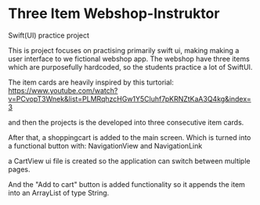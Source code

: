 # Three Item Webshop-Instruktor
 Swift(UI) practice project

This is project focuses on practising primarily swift ui, making making a user interface to we fictional webshop app.
The webshop have three items which are purposefully hardcoded, so the students practice a lot of SwiftUI.

The item cards are heavily inspired by this turtorial:
https://www.youtube.com/watch?v=PCvopT3Wnek&list=PLMRqhzcHGw1Y5Cluhf7pKRNZtKaA3Q4kg&index=3

and then the projects is the developed into three consecutive item cards.


After that, a shoppingcart is added to the main screen. Which is turned into a functional button with: NavigationView and NavigationLink

a CartView ui file is created so the application can switch between multiple pages.

And the "Add to cart" button is added functionality so it appends the item into an ArrayList of type String.
